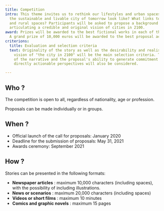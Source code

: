 ```yaml
---
title: Competition
intro: This theme invites us to rethink our lifestyles and urban spaces. What would
  the sustainable and livable city of tomorrow look like? What links to territories
  and rural spaces? Participants will be asked to propose a background for their story
  articulating a credible and original vision of cities in 2100.
award: Prizes will be awarded to the best fictional works in each of the four categories.
  A grand prize of 10,000 euros will be awarded to the best proposal accross all categories.
criterions:
  title: Evaluation and selection criteria
  text: Originality of the story as well as the desirability and realism of the proposed
    vision of "the city in 2100" will be the main selection criteria. The quality
    of the narrative and the proposal's ability to generate commitment and to provide
    directly actionable perspectives will also be considered.

---
```

## Who ?

The competition is open to all, regardless of nationality, age or profession.

Proposals can be made individually or in groups.

## When ?

* Official launch of the call for proposals: January 2020
* Deadline for the submission of proposals: May 31, 2021
* Awards ceremony: September 2021

## How ?

Stories can be presented in the following formats:

* **Newspaper articles** : maximum 10,000 characters (including spaces), with the possibility of including illustrations.
* **News or scenarios** : maximum 20,000 characters (including spaces) 
* **Videos or short films** : maximum 10 minutes
* **Comics and graphic novels** : maximum 15 pages